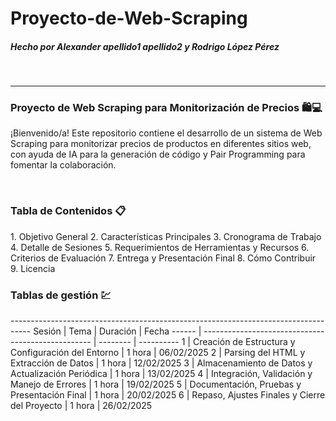 <h1>Proyecto-de-Web-Scraping</h1>
<h5>                    Hecho por Alexander apellido1 apellido2 y Rodrigo López Pérez</h5>
<br><hr>

<h3>Proyecto de Web Scraping para Monitorización de Precios 🛍️💻</h3>
<p>¡Bienvenido/a! Este repositorio contiene el desarrollo de un sistema de Web Scraping para monitorizar precios de productos en diferentes sitios web, con ayuda de IA para la generación de código y Pair Programming para fomentar la colaboración.</p>

<br>

<h3>Tabla de Contenidos 📋</h3>
<or>
  1. Objetivo General
  2. Características Principales
  3. Cronograma de Trabajo
  4. Detalle de Sesiones
  5. Requerimientos de Herramientas y Recursos
  6. Criterios de Evaluación
  7. Entrega y Presentación Final
  8. Cómo Contribuir
  9. Licencia
</or>

<br>

<h3>Tablas de gestión 💹</h3>
-----------------------------------------------------------------------------------
Sesión | Tema                                               | Duración | Fecha
------ | -------------------------------------------------- | -------- | ----------
1      | Creación de Estructura y Configuración del Entorno | 1 hora   | 06/02/2025
2      | Parsing del HTML y Extracción de Datos             | 1 hora   | 12/02/2025
3      | Almacenamiento de Datos y Actualización Periódica  | 1 hora   | 13/02/2025
4      | Integración, Validación y Manejo de Errores        | 1 hora   | 19/02/2025
5      | Documentación, Pruebas y Presentación Final        | 1 hora   | 20/02/2025
6      | Repaso, Ajustes Finales y Cierre del Proyecto      | 1 hora   | 26/02/2025
